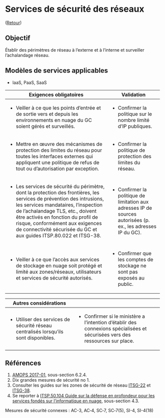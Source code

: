# Services de sécurité des réseaux

([Retour](../README.md))

## Objectif

Établir des périmètres de réseau à l’externe et à l’interne et surveiller l’achalandage réseau.

## Modèles de services applicables

- IaaS, PaaS, SaaS

| Exigences obligatoires                                                                                                                                                                                                                                                                                                                                           | Validation                                                                                                                    |
| ---------------------------------------------------------------------------------------------------------------------------------------------------------------------------------------------------------------------------------------------------------------------------------------------------------------------------------------------------------------- | ----------------------------------------------------------------------------------------------------------------------------- |
| <ul><li>Veiller à ce que les points d’entrée et de sortie vers et depuis les environnements en nuage du GC soient gérés et surveillés. </li></ul>                                                                                                                                                                                                                | <ul><li>Confirmer la politique sur le nombre limité d’IP publiques.</li></ul>                                                 |
| <ul><li>Mettre en œuvre des mécanismes de protection des limites du réseau pour toutes les interfaces externes qui appliquent une politique de refus de tout ou d’autorisation par exception.</li></ul>                                                                                                                                                          | <ul><li>Confirmer la politique de protection des limites du réseau.</li></ul>                                                 |
| <ul><li>Les services de sécurité du périmètre, dont la protection des frontières, les services de prévention des intrusions, les services mandataires, l’inspection de l’achalandage TLS, etc., doivent être activés en fonction du profil de risque, conformément aux exigences de connectivité sécurisée du GC et aux guides ITSP.80.022 et ITSG-38.</li></ul> | <ul><li>Confirmer la politique de limitation aux adresses IP de sources autorisées (p. ex., les adresses IP du GC).</li></ul> |
| <ul><li>Veiller à ce que l’accès aux services de stockage en nuage soit protégé et limité aux zones/réseaux, utilisateurs et services de sécurité autorisés.</li></ul>                                                                                                                                                                                           | <ul><li>Confirmer que les comptes de stockage ne sont pas exposés au public.</li></ul>                                        |

| Autres considérations                                                                               |                                                                                                                                              |
| --------------------------------------------------------------------------------------------------- | -------------------------------------------------------------------------------------------------------------------------------------------- |
| <ul><li>Utiliser des services de sécurité réseau centralisés lorsqu’ils sont disponibles.</li></ul> | <ul><li>Confirmer si le ministère a l’intention d’établir des connexions spécialisées et sécurisées vers des ressources sur place.</li></ul> |

## Références

1. [AMOPS 2017-01](https://www.canada.ca/en/treasury-board-secretariat/services/access-information-privacy/security-identity-management/direction-secure-use-commercial-cloud-services-spin.html), sous-section 6.2.4.
2. Dix grandes mesures de sécurité no 1.
3. Consulter les guides sur les zones de sécurité de réseau [ITSG-22](https://cyber.gc.ca/fr/orientation/exigences-de-base-en-matiere-de-securite-pour-les-zones-de-securite-de-reseau-version) et [ITSG-38](https://cyber.gc.ca/fr/orientation/considerations-de-conception-relatives-au-positionnement-des-services-dans-les-zones).
4. Se reporter à [ITSP.50.104 Guide sur la défense en profondeur pour les services fondés sur l’informatique en nuage](https://cyber.gc.ca/fr/orientation/guide-sur-la-defense-en-profondeur-pour-les-services-fondes-sur-linfonuagique-itsp50104), sous-section 4.3.

Mesures de sécurité connexes : AC-3, AC‑4, SC‑7, SC‑7(5), SI-4, SI-4(18)
